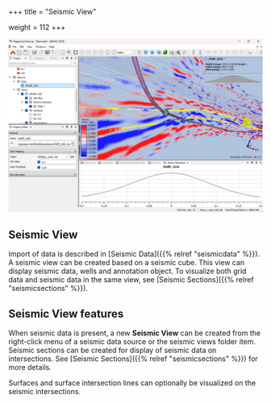 +++
title = "Seismic View"

weight = 112
+++

![](/images/3d-main-window/SeismicView.png)

## Seismic View
Import of data is described in [Seismic Data]({{% relref "seismicdata" %}}). A seismic view can be created based on a seismic cube. This view can display seismic data, wells and annotation object. To visualize both grid data and seismic data in the same view, see [Seismic Sections]({{% relref "seismicsections" %}}).

## Seismic View features
When seismic data is present, a new **Seismic View** can be created from the right-click menu of a seismic data source or the seismic views folder item. Seismic sections can be created for display of seismic data on intersections. See [Seismic Sections]({{% relref "seismicsections" %}}) for more details.

Surfaces and surface intersection lines can optionally be visualized on the seismic intersections.
